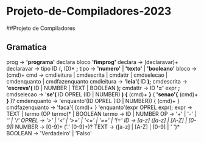 # Projeto-de-Compiladores-2023
##Projeto de Compiladores

## Gramatica 
prog        -> **'programa'** declara bloco **'fimprog'** 
declara     -> (declaravar)+
declaravar  -> tipo ID (**,** ID)* **;**
tipo        -> **'numero'** | **'texto'** | **'booleano'**
bloco       -> (cmd)+
cmd         -> cmdleitura | cmdescrita | cmdattr | cmdselecao | cmdenquanto | cmdfazenquanto
cmdleitura  -> **'leia'(** ID **);**
cmdescrita  -> **'escreva'(** ID | NUMBER | TEXT | BOOLEAN **);**
cmdattr     -> ID **'='** expr **;**
cmdselecao  -> '**se'(** ID OPREL (ID | NUMBER) **) {** (cmd)+ **}**
               ( **'senao'{** (cmd)+ **}** )?
cmdenquanto -> 'enquanto'(ID OPREL (ID | NUMBER)) { (cmd)+ }
cmdfazenquanto -> 'faca'{ (cmd)+ }
                  'enquanto'(expr OPREL expr);
expr    -> TEXT | termo (OP termo)* | BOOLEAN
termo   -> ID | NUMBER
OP      -> '+' | '-' | '*' | '/'
OPREL   -> '>' | '<' | '>=' | '<=' | '==' | '!='
ID      -> [a-z] ([a-z] | [A-Z] | [0-9])*
NUMBER  -> [0-9]+ ('.' [0-9]+)?
TEXT    -> ([a-z] | [A-Z] | [0-9] | ' ')*
BOOLEAN -> 'Verdadeiro' | 'Falso'

